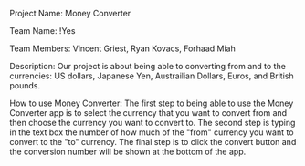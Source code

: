 Project Name: Money Converter

Team Name: !Yes

Team Members: Vincent Griest, Ryan Kovacs, Forhaad Miah

Description: Our project is about being able to converting from and to the currencies: US dollars, Japanese Yen, Austrailian Dollars, Euros, and British pounds. 

How to use Money Converter: The first step to being able to use the Money Converter app is to select the currency that you want to convert from and then 
choose the currency you want to convert to.
The second step is typing in the text box the number of how much of the "from" currency you want to convert to the "to" currency.
The final step is to click the convert button and the conversion number will be shown at the bottom of the app.
